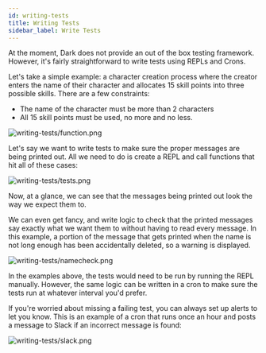 ```yaml
---
id: writing-tests
title: Writing Tests
sidebar_label: Write Tests
---
```


At the moment, Dark does not provide an out of the box testing framework.
However, it's fairly straightforward to write tests using REPLs and Crons.

Let's take a simple example: a character creation process where the creator
enters the name of their character and allocates 15 skill points into three
possible skills. There are a few constraints:

- The name of the character must be more than 2 characters
- All 15 skill points must be used, no more and no less.

![writing-tests/function.png](/img/writing-tests/function.png)

Let's say we want to write tests to make sure the proper messages are being
printed out. All we need to do is create a REPL and call functions that hit all
of these cases:

![writing-tests/tests.png](/img/writing-tests/tests.png)

Now, at a glance, we can see that the messages being printed out look the way we
expect them to.

We can even get fancy, and write logic to check that the printed messages say
exactly what we want them to without having to read every message. In this
example, a portion of the message that gets printed when the name is not long
enough has been accidentally deleted, so a warning is displayed.

![writing-tests/namecheck.png](/img/writing-tests/namecheck.png)

In the examples above, the tests would need to be run by running the REPL
manually. However, the same logic can be written in a cron to make sure the
tests run at whatever interval you'd prefer.

If you're worried about missing a failing test, you can always set up alerts to
let you know. This is an example of a cron that runs once an hour and posts a
message to Slack if an incorrect message is found:

![writing-tests/slack.png](/img/writing-tests/slack.png)
